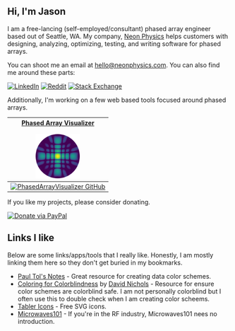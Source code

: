 ## Hi, I'm Jason

I am a free-lancing (self-employed/consultant) phased array engineer based out of Seattle, WA. My company, [Neon Physics](http://neonphysics.com) helps customers with designing, analyzing, optimizing, testing, and writing software for phased arrays.

You can shoot me an email at [hello@neonphysics.com](mailto:hello@neonphysics.com). You can also find me around these parts:

[![LinkedIn](https://img.shields.io/badge/LinkedIn-Jason_Leo_Durbin-0a66c2)](https://www.linkedin.com/in/jasondurbin/)
[![Reddit](https://img.shields.io/badge/Reddit-NeonPhysics-FF4500?logo=reddit)](https://www.reddit.com/user/NeonPhysics/)
[![Stack Exchange](https://img.shields.io/badge/Stack_Exchange-Jason_Durbin-1E5397?logo=StackExchange)](https://electronics.stackexchange.com/users/278850/jason-durbin)

Additionally, I'm working on a few web based tools focused around phased arrays.

| [Phased Array Visualizer](https://jasondurbin.github.io/PhasedArrayVisualizer/) <br> <br> [<img src="https://github.com/jasondurbin/PhasedArrayVisualizer/blob/main/assets/favicon.png" width="100" />](https://jasondurbin.github.io/PhasedArrayVisualizer/) |
| --- |
| [![PhasedArrayVisualizer GitHub](https://img.shields.io/badge/GitHub-PhasedArrayVisualizer-181717?logo=GitHub)](https://github.com/jasondurbin/PhasedArrayVisualizer) |

If you like my projects, please consider donating.

[![Donate via PayPal](https://img.shields.io/badge/PayPal-Donate-fa448c?logo=paypal&style=for-the-badge)](https://www.paypal.com/donate?business=D7S3JKRAAKUNQ&no_recurring=0&currency_code=USD)

## Links I like

Below are some links/apps/tools that I really like. Honestly, I am mostly linking them here so they don't get buried in my bookmarks.

- [Paul Tol's Notes](https://sronpersonalpages.nl/~pault/) - Great resource for creating data color schemes.
- [Coloring for Colorblindness](https://davidmathlogic.com/colorblind) by [David Nichols](https://davidmathlogic.com/) - Resource for ensure color schemes are colorblind safe. I am not personally colorblind but I often use this to double check when I am creating color scheems.
- [Tabler Icons](https://tablericons.com/) - Free SVG icons.
- [Microwaves101](https://www.microwaves101.com/) - If you're in the RF industry, Microwaves101 nees no introduction.
